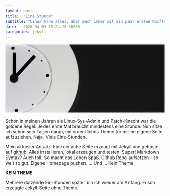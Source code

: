 ```yaml
---
layout: post
title:  "Eine Stunde"
subtitle: "Linux kann alles, aber auch immer mit ein paar ersten Kniffen..."
date:   2020-04-03 15:24:18 +0200
categories: jekyll
---
```


![EineStunde](/images/time.jpg "Even the path being the goal, it is still a waste of time to stroll around.")

Schon in meinen Jahren als Linux-Sys-Admin und Patch-Knecht war die goldene Regel: 
Jedes erste Mal braucht mindestens eine Stunde. Nun sitze ich schon sein Tagen daran, ein ordentliches Theme für meine eigene Seite aufzuziehen.
Naja. 
Viele Eine-Stunden.

Mein aktueller Ansatz:
Eine einfache Seite erzeugt mit Jekyll und gehostet auf [github](https://github.com). 
Alles installieren, lokal erzeugen und testen: 
Super! 
Markdown Syntax? 
Auch toll. 
So macht das Leben Spaß. 
Github Repo aufsetzen - so weit so gut. 
Eigene Homepage pushen. 
... Und ... 
Kein Theme.

**KEIN THEME**

Mehrere dutzende Ein-Stunden später bin ich wieder am Anfang.
Frisch erzeugte Jekyll-Seite ohne Theme.
